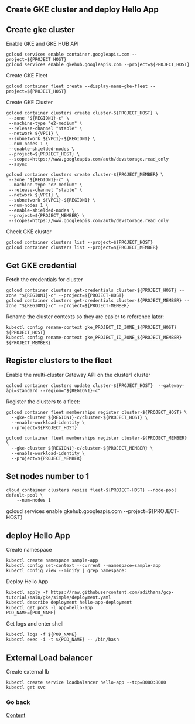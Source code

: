 ## Create GKE cluster and deploy Hello App
## Create gke cluster 
Enable GKE and GKE HUB API
```
gcloud services enable container.googleapis.com --project=${PROJECT_HOST}
gcloud services enable gkehub.googleapis.com --project=${PROJECT_HOST}
```
Create GKE Fleet
```
gcloud container fleet create --display-name=gke-fleet --project=${PROJECT_HOST}
```
Create GKE Cluster
```
gcloud container clusters create cluster-${PROJECT_HOST} \
 --zone "${REGION1}-c" \
 --machine-type "e2-medium" \
 --release-channel "stable" \
 --network ${VPC1} \
 --subnetwork ${VPC1}-${REGION1} \
 --num-nodes 1 \
 --enable-shielded-nodes \
 --project=${PROJECT_HOST} \
 --scopes=https://www.googleapis.com/auth/devstorage.read_only
 --async

gcloud container clusters create cluster-${PROJECT_MEMBER} \
 --zone "${REGION1}-c" \
 --machine-type "e2-medium" \
 --release-channel "stable" \
 --network ${VPC1} \
 --subnetwork ${VPC1}-${REGION1} \
 --num-nodes 1 \
 --enable-shielded-nodes \
 --project=${PROJECT_MEMBER} \
 --scopes=https://www.googleapis.com/auth/devstorage.read_only 
```
Check GKE cluster
```
gcloud container clusters list --project=${PROJECT_HOST}
gcloud container clusters list --project=${PROJECT_MEMBER}
```
## Get GKE credential
Fetch the credentials for cluster
```
gcloud container clusters get-credentials cluster-${PROJECT_HOST} --zone "${REGION1}-c" --project=${PROJECT-HOST}
gcloud container clusters get-credentials cluster-${PROJECT_MEMBER} --zone "${REGION1}-c" --project=${PROJECT-MEMBER}
```
Rename the cluster contexts so they are easier to reference later:
```
kubectl config rename-context gke_PROJECT_ID_ZONE_${PROJECT_HOST} ${PROJECT_HOST}
kubectl config rename-context gke_PROJECT_ID_ZONE_${PROJECT_MEMBER} ${PROJECT_MEMBER}
```


## Register clusters to the fleet
Enable the multi-cluster Gateway API on the cluster1 cluster
```
gcloud container clusters update cluster-${PROJECT_HOST}  --gateway-api=standard --region="${REGION1}-c"
```
Register the clusters to a fleet:
```
gcloud container fleet memberships register cluster-${PROJECT_HOST} \
  --gke-cluster ${REGION1}-c/cluster-${PROJECT_HOST} \
  --enable-workload-identity \
  --project=${PROJECT_HOST}

gcloud container fleet memberships register cluster-${PROJECT_MEMBER} \
  --gke-cluster ${REGION1}-c/cluster-${PROJECT_MEMBER} \
  --enable-workload-identity \
  --project=${PROJECT_MEMBER}
```



## Set nodes number to 1
```
cloud container clusters resize fleet-${PROJECT-HOST} --node-pool default-pool \
    --num-nodes 1
```



gcloud services enable gkehub.googleapis.com --project=${PROJECT-HOST}


## deploy Hello App
Create namespace
```
kubectl create namespace sample-app
kubectl config set-context --current --namespace=sample-app
kubectl config view --minify | grep namespace:
```
Deploy Hello App
```
kubectl apply -f https://raw.githubusercontent.com/adithaha/gcp-tutorial/main/gke/simple/deployment.yaml
kubectl describe deployment hello-app-deployment
kubectl get pods -l app=hello-app
POD_NAME=[POD_NAME]
```
Get logs and enter shell
```
kubectl logs -f ${POD_NAME}
kubectl exec -i -t ${POD_NAME} -- /bin/bash
```
## External Load balancer
Create external lb
```
kubectl create service loadbalancer hello-app --tcp=8080:8080
kubectl get svc
```

### Go back
[Content](https://github.com/adithaha/gcp-tutorial/blob/main/gke/fleet/readme.md)
